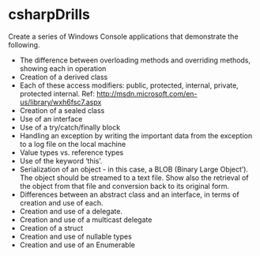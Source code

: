 # csharpDrills

Create a series of Windows Console applications that demonstrate the following.

- The difference between overloading methods and overriding methods, showing each in operation
- Creation of a derived class
- Each of these access modifiers: public, protected, internal, private, protected internal. 
  Ref: http://msdn.microsoft.com/en-us/library/wxh6fsc7.aspx
- Creation of a sealed class
- Use of an interface
- Use of a try/catch/finally block
- Handling an exception by writing the important data from the exception to a log file on the local
  machine
- Value types vs. reference types
- Use of the keyword ‘this’.
- Serialization of an object - in this case, a BLOB (Binary Large Object’). The object should be
  streamed to a text file. Show also the retrieval of the object from that file and conversion back to its
  original form.
- Differences between an abstract class and an interface, in terms of creation and use of each.
- Creation and use of a delegate.
- Creation and use of a multicast delegate
- Creation of a struct
- Creation and use of nullable types
- Creation and use of an Enumerable
